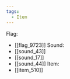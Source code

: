 ```yaml
---
tags:
  - Item
---
```

Flag:
- [[flag_9723]]
Sound:
- [[sound_43]]
- [[sound_17]]
- [[sound_44]]
Item:
- [[item_510]]
